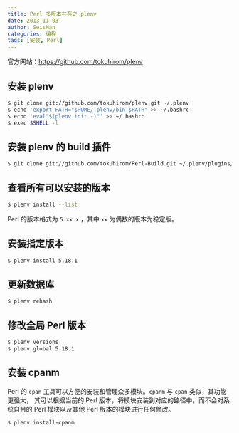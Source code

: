 ```yaml
---
title: Perl 多版本共存之 plenv
date: 2013-11-03
author: SeisMan
categories: 编程
tags: [安装, Perl]
---
```


官方网站：<https://github.com/tokuhirom/plenv>

## 安装 plenv

``` bash
$ git clone git://github.com/tokuhirom/plenv.git ~/.plenv
$ echo 'export PATH="$HOME/.plenv/bin:$PATH"'>> ~/.bashrc
$ echo 'eval"$(plenv init -)"' >> ~/.bashrc
$ exec $SHELL -l
```

## 安装 plenv 的 build 插件

``` bash
$ git clone git://github.com/tokuhirom/Perl-Build.git ~/.plenv/plugins/perl-build/
```

## 查看所有可以安装的版本

``` bash
$ plenv install --list
```

Perl 的版本格式为 `5.xx.x` ，其中 `xx` 为偶数的版本为稳定版。

## 安装指定版本

``` bash
$ plenv install 5.18.1
```

## 更新数据库

``` bash
$ plenv rehash
```

## 修改全局 Perl 版本

``` bash
$ plenv versions
$ plenv global 5.18.1
```

## 安装 cpanm

Perl 的 `cpan` 工具可以方便的安装和管理众多模块。`cpanm` 与 `cpan` 类似，其功能更强大，
其可以根据当前的 Perl 版本，将模块安装到对应的路径中，而不会对系统自带的 Perl
模块以及其他 Perl 版本的模块进行任何修改。

``` bash
$ plenv install-cpanm
```
